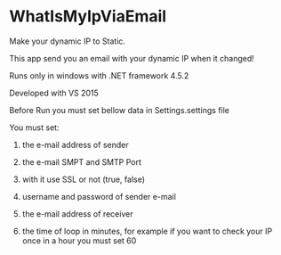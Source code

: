 # WhatIsMyIpViaEmail
Make your dynamic IP to Static.

This app send you an email with your dynamic IP when it changed! 

Runs only in windows with .NET framework 4.5.2

Developed with VS 2015


Before Run you must set bellow data in Settings.settings file


You must set: 

1. the e-mail address of sender

2. the e-mail SMPT and SMTP Port

3. with it use SSL or not (true, false)
 
4. username and password of sender e-mail 
 
5. the e-mail address of receiver
 
6. the time of loop in minutes, for example if you want to check your IP once in a hour you must set 60
 
